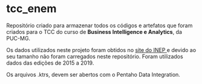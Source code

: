 # tcc_enem

Repositório criado para armazenar todos os códigos e artefatos que foram criados para o TCC do curso de **Business Intelligence e Analytics**, da PUC-MG.

Os dados utilizados neste projeto foram obtidos no <a href="https://www.gov.br/inep/pt-br/acesso-a-informacao/dados-abertos/microdados/enem"> site do INEP </a> e devido ao seu tamanho não foram carregados neste repositório. Foram utilizados dados das edições de 2015 a 2019.

Os arquivos .ktrs, devem ser abertos com o Pentaho Data Integration.
